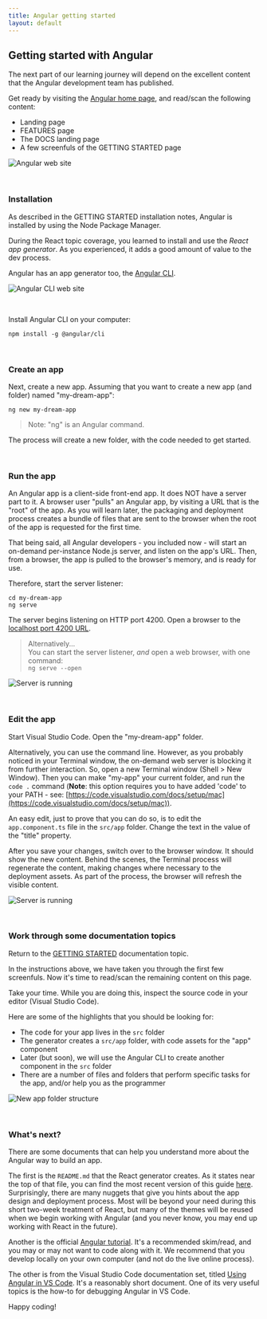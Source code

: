 ```yaml
---
title: Angular getting started
layout: default
---
```


## Getting started with Angular

The next part of our learning journey will depend on the excellent content that the Angular development team has published. 

Get ready by visiting the [Angular home page](https://angular.io/), and read/scan the following content:
* Landing page
* FEATURES page
* The DOCS landing page
* A few screenfuls of the GETTING STARTED page

![Angular web site](../media/angular-web-site.png)

<br>

### Installation

As described in the GETTING STARTED installation notes, Angular is installed by using the Node Package Manager. 

During the React topic coverage, you learned to install and use the *React app generator*. As you experienced, it adds a good amount of value to the dev process.

Angular has an app generator too, the [Angular CLI](https://cli.angular.io/). 

![Angular CLI web site](../media/angular-cli-web-site.png)

<br>

Install Angular CLI on your computer:

```text
npm install -g @angular/cli
```

<br>

### Create an app

Next, create a new app. Assuming that you want to create a new app (and folder) named "my-dream-app":

```text
ng new my-dream-app
```

> Note: "ng" is an Angular command.

The process will create a new folder, with the code needed to get started.

<br>

### Run the app

An Angular app is a client-side front-end app. It does NOT have a server part to it. A browser user "pulls" an Angular app, by visiting a URL that is the "root" of the app. As you will learn later, the packaging and deployment process creates a bundle of files that are sent to the browser when the root of the app is requested for the first time. 

That being said, all Angular developers - you included now - will start an on-demand per-instance Node.js server, and listen on the app's URL. Then, from a browser, the app is pulled to the browser's memory, and is ready for use. 

Therefore, start the server listener:

```text
cd my-dream-app
ng serve
```

The server begins listening on HTTP port 4200. Open a browser to the [localhost port 4200 URL](http://localhost:4200/). 

> Alternatively...  
> You can start the server listener, *and* open a web browser, with one command:  
> `ng serve --open`

![Server is running](../media/angular-server-process.png)

<br>

### Edit the app

Start Visual Studio Code. Open the "my-dream-app" folder. 

Alternatively, you can use the command line. However, as you probably noticed in your Terminal window, the on-demand web server is blocking it from further interaction. So, open a new Terminal window (Shell > New Window). Then you can make "my-app" your current folder, and run the `code .` command (**Note**: this option requires you to have added 'code' to your PATH - see: [https://code.visualstudio.com/docs/setup/mac](https://code.visualstudio.com/docs/setup/mac)). 

An easy edit, just to prove that you can do so, is to edit the `app.component.ts` file in the `src/app` folder. Change the text in the value of the "title" property. 

After you save your changes, switch over to the browser window. It should show the new content. Behind the scenes, the Terminal process will regenerate the content, making changes where necessary to the deployment assets. As part of the process, the browser will refresh the visible content.

![Server is running](../media/angular-getting-started-edit-result.png)

<br>

### Work through some documentation topics

Return to the [GETTING STARTED](https://angular.io/guide/quickstart) documentation topic. 

In the instructions above, we have taken you through the first few screenfuls. Now it's time to read/scan the remaining content on this page. 

Take your time. While you are doing this, inspect the source code in your editor (Visual Studio Code). 

Here are some of the highlights that you should be looking for:
* The code for your app lives in the `src` folder
* The generator creates a `src/app` folder, with code assets for the "app" component
* Later (but soon), we will use the Angular CLI to create another component in the `src` folder
* There are a number of files and folders that perform specific tasks for the app, and/or help you as the programmer

![New app folder structure](../media/angular-cli-project-structure.png)

<br>

### What's next?

There are some documents that can help you understand more about the Angular way to build an app.

The first is the `README.md` that the React generator creates. As it states near the top of that file, you can find the most recent version of this guide [here](https://github.com/facebookincubator/create-react-app/blob/master/packages/react-scripts/template/README.md). Surprisingly, there are many nuggets that give you hints about the app design and deployment process. Most will be beyond your need during this short two-week treatment of React, but many of the themes will be reused when we begin working with Angular (and you never know, you may end up working with React in the future). 

Another is the official [Angular tutorial](https://angular.io/tutorial). It's a recommended skim/read, and you may or may not want to code along with it. We recommend that you develop locally on your own computer (and not do the live online process). 

The other is from the Visual Studio Code documentation set, titled [Using Angular in VS Code](https://code.visualstudio.com/docs/nodejs/angular-tutorial). It's a reasonably short document. One of its very useful topics is the how-to for debugging Angular in VS Code. 

Happy coding!
